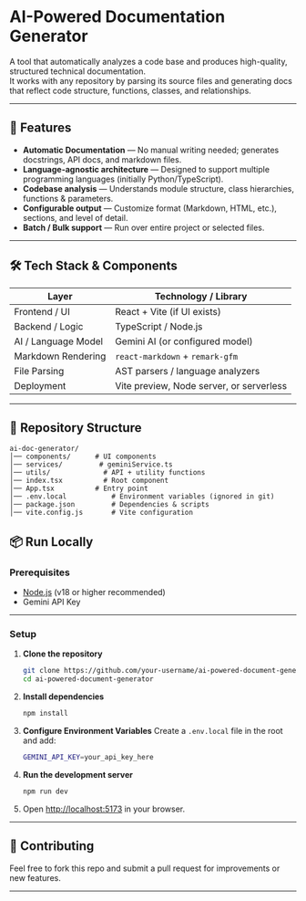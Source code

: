 # AI-Powered Documentation Generator

A tool that automatically analyzes a code base and produces high-quality, structured technical documentation.  
It works with any repository by parsing its source files and generating docs that reflect code structure, functions, classes, and relationships.

---

## 🚀 Features

- **Automatic Documentation** — No manual writing needed; generates docstrings, API docs, and markdown files.  
- **Language-agnostic architecture** — Designed to support multiple programming languages (initially Python/TypeScript).  
- **Codebase analysis** — Understands module structure, class hierarchies, functions & parameters.  
- **Configurable output** — Customize format (Markdown, HTML, etc.), sections, and level of detail.  
- **Batch / Bulk support** — Run over entire project or selected files.

---

## 🛠️ Tech Stack & Components

| Layer                | Technology / Library         |
|----------------------|-------------------------------|
| Frontend / UI        | React + Vite (if UI exists)   |
| Backend / Logic      | TypeScript / Node.js          |
| AI / Language Model  | Gemini AI (or configured model) |
| Markdown Rendering   | `react-markdown` + `remark-gfm` |
| File Parsing         | AST parsers / language analyzers |
| Deployment           | Vite preview, Node server, or serverless |

---

## 📂 Repository Structure
```
ai-doc-generator/
│── components/      # UI components
│── services/         # geminiService.ts
│── utils/             # API + utility functions
│── index.tsx          # Root component
│── App.tsx          # Entry point
│── .env.local           # Environment variables (ignored in git)
│── package.json         # Dependencies & scripts
│── vite.config.js       # Vite configuration
```



## 📦 Run Locally

### Prerequisites

* [Node.js](https://nodejs.org/) (v18 or higher recommended)
* Gemini API Key 

---

### Setup

1. **Clone the repository**

   ```bash
   git clone https://github.com/your-username/ai-powered-document-generator.git
   cd ai-powered-document-generator
   ```

2. **Install dependencies**

   ```bash
   npm install
   ```

3. **Configure Environment Variables**
   Create a `.env.local` file in the root and add:

   ```bash
   GEMINI_API_KEY=your_api_key_here
   ```

4. **Run the development server**

   ```bash
   npm run dev
   ```

5. Open [http://localhost:5173](http://localhost:5173) in your browser.

---

## 🤝 Contributing

Feel free to fork this repo and submit a pull request for improvements or new features.

---
